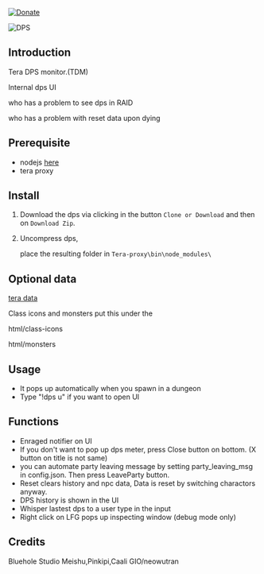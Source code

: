 [![Donate](https://img.shields.io/badge/Donate-PayPal-ff69b4.svg)](https://www.paypal.com/cgi-bin/webscr?cmd=_s-xclick&hosted_button_id=C6BU555NMQJD6)

![DPS](https://image.ibb.co/mpSFny/dps.jpg)

## Introduction

Tera DPS monitor.(TDM)

Internal dps UI

who has a problem to see dps in RAID

who has a problem with reset data upon dying

## Prerequisite

- nodejs  [here](https://nodejs.org/en/)
- tera proxy

## Install

1. Download the dps via clicking in the button `Clone or Download` and then on `Download Zip`.

2. Uncompress dps,

   place the resulting folder in `Tera-proxy\bin\node_modules\`

## Optional data

   [tera data](https://github.com/neowutran/TeraDpsMeterData )

   Class icons and monsters put this under the

   html/class-icons

   html/monsters

## Usage

- It pops up automatically when you spawn in a dungeon
- Type "!dps u" if you want to open UI

## Functions

- Enraged notifier on UI
- If you don't want to pop up dps meter, press Close button on bottom. (X button on title is not same)
- you can automate party leaving message by setting party_leaving_msg in config.json. Then press LeaveParty button.
- Reset clears history and npc data, Data is reset by switching charactors anyway.
- DPS history is shown in the UI
- Whisper lastest dps to a user type in the input
- Right click on LFG pops up inspecting window (debug mode only)

## Credits

Bluehole Studio
Meishu,Pinkipi,Caali
GIO/neowutran
